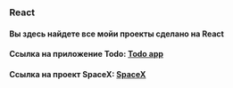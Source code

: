 ### React

<h4 align="left">Вы здесь найдете все мойи проекты сделано на React</h4>
<h4 align="left">Cсылка на приложение Todo: <a href="https://tolebijaksybai.github.io/React/Todo_app/" target="_blank">Todo app</a></h4>
<h4 align="left">Cсылка на проект SpaceX: <a href="https://tolebijaksybai.github.io/React/spacex/" target="_blank">SpaceX</a></h4>
